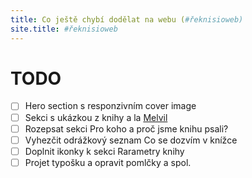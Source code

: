```yaml
---
title: Co ještě chybí dodělat na webu (#řeknisioweb)
site.title: #řeknisioweb
---
```


# TODO 

* [ ] Hero section s responzivním cover image 
* [ ] Sekci s ukázkou z knihy a la [Melvil](https://www.melvil.cz/kniha-jak-na-site/#:~:text=t%C3%ADm%20v%C5%A1%C3%ADm%20pomohou%3F-,PROLISTUJTE%20SI,-St%C3%A1hnout)
* [ ] Rozepsat sekci Pro koho a proč jsme knihu psali?
* [ ] Vyhezčit odrážkový seznam Co se dozvím v knížce
* [ ] Doplnit ikonky k sekci Rarametry knihy
* [ ] Projet typošku a opravit pomlčky a spol.